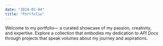 ```yaml
---
date: "2024-01-04"
title: "Portfolio"
---
```


Welcome to my portfolio— a curated showcase of my passion, creativity, and expertise. Explore a collection that embodies my dedication to *API Docs* through projects that speak volumes about my journey and aspirations.